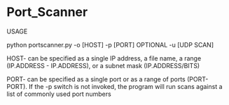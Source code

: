 # Port_Scanner

USAGE

python portscanner.py -o [HOST] -p [PORT] OPTIONAL -u [UDP SCAN]

HOST- can be specified as a single IP address, a file name, a range (IP.ADDRESS - IP.ADDRESS), or a subnet mask (IP.ADDRESS/BITS)

PORT- can be specified as a single port or as a range of ports (PORT-PORT). If the -p switch is not invoked, the program will run scans against a list of commonly used port numbers
